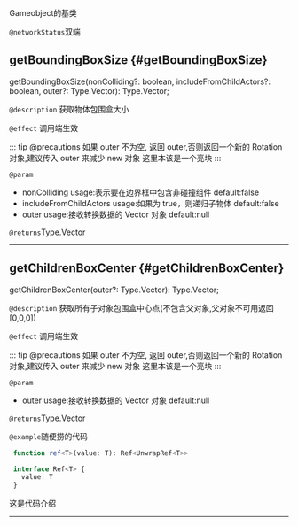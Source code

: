 
Gameobject的基类

`@networkStatus`双端

## getBoundingBoxSize {#getBoundingBoxSize}
getBoundingBoxSize(nonColliding?: boolean, includeFromChildActors?: boolean, outer?: Type.Vector): Type.Vector;

`@description` 
获取物体包围盒大小

`@effect` 
调用端生效

::: tip @precautions
如果 outer 不为空, 返回 outer,否则返回一个新的 Rotation 对象,建议传入 outer 来减少 new 对象
这里本该是一个亮块
:::

`@param`
- nonColliding usage:表示要在边界框中包含非碰撞组件 default:false
- includeFromChildActors usage:如果为 true，则递归子物体 default:false
- outer usage:接收转换数据的 Vector 对象 default:null

`@returns`Type.Vector

---

## getChildrenBoxCenter {#getChildrenBoxCenter}
getChildrenBoxCenter(outer?: Type.Vector): Type.Vector;

`@description` 获取所有子对象包围盒中心点(不包含父对象,父对象不可用返回[0,0,0])

`@effect` 调用端生效

::: tip @precautions
如果 outer 不为空, 返回 outer,否则返回一个新的 Rotation 对象,建议传入 outer 来减少 new 对象
这里本该是一个亮块
:::

`@param`
- outer usage:接收转换数据的 Vector 对象 default:null

`@returns`Type.Vector

 `@example`随便捞的代码
 ```ts
  function ref<T>(value: T): Ref<UnwrapRef<T>>

  interface Ref<T> {
    value: T
  }
  ```
这是代码介绍

---
